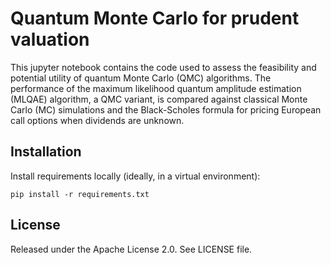 # Quantum Monte Carlo for prudent valuation

 This jupyter notebook contains the code used to assess the feasibility and potential utility of quantum Monte Carlo (QMC) algorithms. The performance of the maximum likelihood quantum amplitude estimation (MLQAE) algorithm, a QMC variant, is compared against classical Monte Carlo (MC) simulations and the Black-Scholes formula for pricing European call options when dividends are unknown.


## Installation

Install requirements locally (ideally, in a virtual environment):

    pip install -r requirements.txt


## License

Released under the Apache License 2.0. See LICENSE file.
